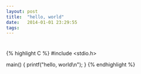 ```yaml
---
layout: post
title:  "hello, world"
date:   2014-01-01 23:29:55
tags:
---
```


#

{% highlight C %}
#include <stdio.h>

main()
{
    printf("hello, world\n");
}
{% endhighlight %}
